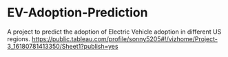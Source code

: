 # EV-Adoption-Prediction
A project to predict the adoption of Electric Vehicle adoption in different US regions.
https://public.tableau.com/profile/sonny5205#!/vizhome/Project-3_16180781413350/Sheet1?publish=yes
